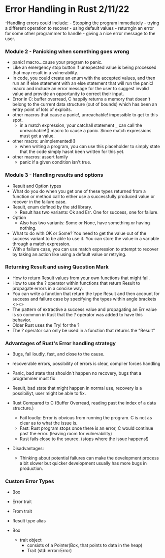 # Error Handling in Rust 2/11/22
-Handling errors could include:
    - Stopping the program immediately
    - trying a different operation to recover
    - using default values
    - returngin an error for some other programmer to handle
    - giving a nice error message to the user.

### Module 2 - Panicking when something goes wrong
- panic! macro...cause your program to panic.
- Like an emergency stop button if unexpected value is being processed that may result in a vulnerability.
- In code, you could create an enum with the accepted values, and then run an if else statement with an else statement that will run the panic! macro and include an error message for the user to suggest invalid value and provide an opportunity to correct their input.
- Error in C: buffer overread, C happily returns a memory that doesn't belong to the current data structure (out of bounds) which has been an entry point of lots of exploits.
- other macros that cause a panic!, unreachable! impossible to get to this spot.
    - in a match expression, your catchall statement _ can call the unreachable!() macro to cause a panic. Since match expressions must get a value.
- other macro: unimplemented!()
    - when writing a program, you can use this placeholder to simply state that the code simply hasnt been written for this yet.
- other macros: assert family
    - panic if a given condition isn't true.

### Module 3 - Handling results and options
- Result and Option types
- What do you do when you get one of these types returned from a function or method call to either use a successfully produced value or recover in the failure case.
- Result, enum defined by the std library.
    - Result has two variants: Ok and Err. One for success, one for failure.
- Option
    - Also has two variants: Some or None, have something or having nothing.
- What to do with OK or Some? You need to get the value out of the success variant to be able to use it. You can store the value in a variable through a match expression.
- With a failure case, you can use match expression to attempt to recover by taking an action like using a default value or retrying.

### Returning Result and using Question Mark
- How to return Result values from your own functions that might fail.
- How to use the ? operator within functions that return Result to propagate errors in a concise way.
- You can write a function that return the type Result and then account for success and failure case by specifying the types within angle brackets <><>
- The pattern of extractive a success value and propagating an Err value is so common in Rust that the ? operator was added to have this behavior.
- Older Rust uses the Try! for the ?
- The ? operator can only be used in a function that returns the "Result"

### Advantages of Rust's Error handling strategy
- Bugs, fail loudly, fast, and close to the cause.
- recoverable errors, possibility of errors is clear, compiler forces handling

- Panic, bad state that shouldn't happen no recovery, bugs that a programmer must fix
- Result, bad state that might happen in normal use, recovery is a possibiliyt, user might be able to fix.

- Rust Compared to C (Buffer Overread, reading past the index of a data structure.)
    - Fail loudly: Error is obvious from running the program. C is not as clear as to what the issue is.
    - Fast: Rust program stops once there is an error, C would continue past the error. (leaving room for vulnerability)
    - Rust fails close to the source. (stops where the issue happens!)

- Disadvantages:
    - Thinking about potential failures can make the development process a bit slower but quicker development usually has more bugs in production.

### Custom Error Types
- Box<Error>
- Error trait
- From trait
- Result type alias

- Box<Error>
    - trait object
        - consists of a Pointer(Box, that points to data in the heap)
        - Trait (std::error::Error)
        